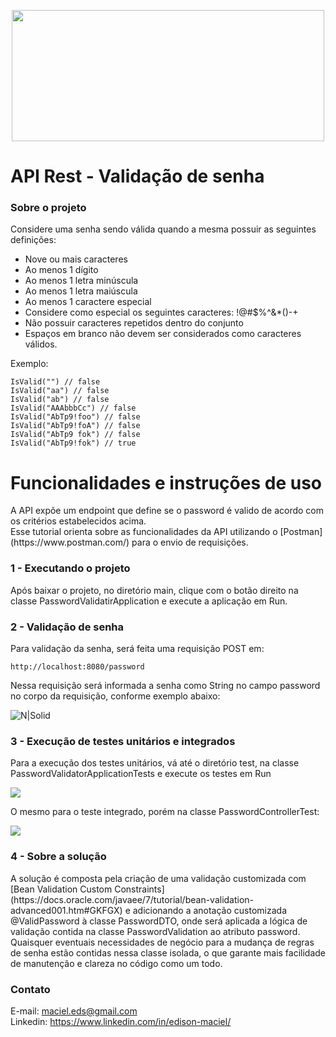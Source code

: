 <p align="center"><img width="500" height="210" src="https://i.ibb.co/jGsyd3p/1-0-Hyu03i97p-VH5-TCwlsc-Ag.png"></p>








<h1 class="code-line" data-line-start=0 data-line-end=1 ><a id="Desafio 1: Strings"></a>API Rest - Validação de senha</h1>
<h3 class="code-line" data-line-start=2 data-line-end=3 ><a id="Sobre_o_projeto"></a>Sobre o projeto</h3>
<p class="has-line-data" data-line-start="5" data-line-end="6">Considere uma senha sendo válida quando a mesma possuir as seguintes definições:

<ul>
<li class="has-line-data" data-line-start="14" data-line-end="15">Nove ou mais caracteres</li>
<li class="has-line-data" data-line-start="15" data-line-end="16">Ao menos 1 dígito</li>
<li class="has-line-data" data-line-start="16" data-line-end="17">Ao menos 1 letra minúscula</li>
<li class="has-line-data" data-line-start="18" data-line-end="19">Ao menos 1 letra maiúscula</li>
<li class="has-line-data" data-line-start="19" data-line-end="20">Ao menos 1 caractere especial</li>
<li class="has-line-data" data-line-start="20" data-line-end="21">Considere como especial os seguintes caracteres: !@#$%^&*()-+</li>
<li class="has-line-data" data-line-start="21" data-line-end="23">Não possuir caracteres repetidos dentro do conjunto</li>
<li class="has-line-data" data-line-start="22" data-line-end="23">Espaços em branco não devem ser considerados como caracteres válidos.</li>
</ul>

Exemplo:

<pre><code class="has-line-data" data-line-start="33" data-line-end="35" class="language-sh">IsValid("") // false  
IsValid("aa") // false  
IsValid("ab") // false  
IsValid("AAAbbbCc") // false  
IsValid("AbTp9!foo") // false  
IsValid("AbTp9!foA") // false
IsValid("AbTp9 fok") // false
IsValid("AbTp9!fok") // true
</code></pre>

<h1 class="code-line" data-line-start=23 data-line-end=24 ><a id="Funcionalidades_23"></a>Funcionalidades e instruções de uso</h1>
<p class="has-line-data" data-line-start="25" data-line-end="28">A API expõe um endpoint que define se o password é valido de acordo com os critérios estabelecidos acima.
<br>Esse tutorial orienta sobre as funcionalidades da API utilizando o [Postman](https://www.postman.com/) para o envio de requisições.<br>




<h3 class="code-line" data-line-start=29 data-line-end=30 ><a id="1__Criao_de_usurio_29"></a>1 - Executando o projeto</h3>
<p class="has-line-data" data-line-start="31" data-line-end="32">Após baixar o projeto, no diretório main, clique com o botão direito na classe PasswordValidatirApplication e execute a aplicação em Run.</p>

<h3 class="code-line" data-line-start=29 data-line-end=30 ><a id="1__Criao_de_usurio_29"></a>2 - Validação de senha</h3>
<p class="has-line-data" data-line-start="31" data-line-end="32">Para validação da senha, será feita uma requisição POST em:</p>
<pre><code class="has-line-data" data-line-start="33" data-line-end="35" class="language-sh">http://localhost:<span class="hljs-number">8080</span>/password 
</code></pre>
<p class="has-line-data" data-line-start="35" data-line-end="36">Nessa requisição será informada a senha como String no campo password no corpo da requisição, conforme exemplo abaixo:</p>

<p class="has-line-data" data-line-start="37" data-line-end="38"><img src="https://thumbs2.imgbox.com/6b/bb/njsQlogd_t.png" alt="N|Solid"></p>

<h3 class="code-line" data-line-start=29 data-line-end=30 ><a id="1__Criao_de_usurio_29"></a>3 - Execução de testes unitários e integrados</h3>
<p class="has-line-data" data-line-start="31" data-line-end="32">Para a execução dos testes unitários, vá até o diretório test, na classe PasswordValidatorApplicationTests e execute os testes em Run</p>

<p class="has-line-data" data-line-start="37" data-line-end="38"><img src="https://thumbs2.imgbox.com/e4/33/qQPNCwdd_t.png"></p>

<p class="has-line-data" data-line-start="31" data-line-end="32">O mesmo para o teste integrado, porém na classe PasswordControllerTest:</p>

<p class="has-line-data" data-line-start="37" data-line-end="38"><img src="https://thumbs2.imgbox.com/ec/40/rYwKyLwl_t.png"></p>


<h3 class="code-line" data-line-start=29 data-line-end=30 ><a id="1__Criao_de_usurio_29"></a>4 - Sobre a solução</h3>
<p class="has-line-data" data-line-start="31" data-line-end="32">A solução é composta pela criação de uma validação customizada com [Bean Validation Custom Constraints](https://docs.oracle.com/javaee/7/tutorial/bean-validation-advanced001.htm#GKFGX) e adicionando a anotação customizada @ValidPassword à classe PasswordDTO, 
onde será aplicada a lógica de validação contida na classe PasswordValidation ao atributo password. Quaisquer eventuais necessidades de negócio para a mudança de regras de senha estão contidas nessa classe isolada, o que garante mais facilidade de manutenção e clareza no código como um todo.</p>




















<h3 class="code-line" data-line-start=86 data-line-end=87 ><a id="Contato_86"></a>Contato</h3>
<p class="has-line-data" data-line-start="88" data-line-end="90">E-mail: <a href="mailto:maciel.eds@gmail.com">maciel.eds@gmail.com</a><br>
Linkedin: <a href="https://www.linkedin.com/in/edison-maciel-6a83a14a/">https://www.linkedin.com/in/edison-maciel/</a></p>

